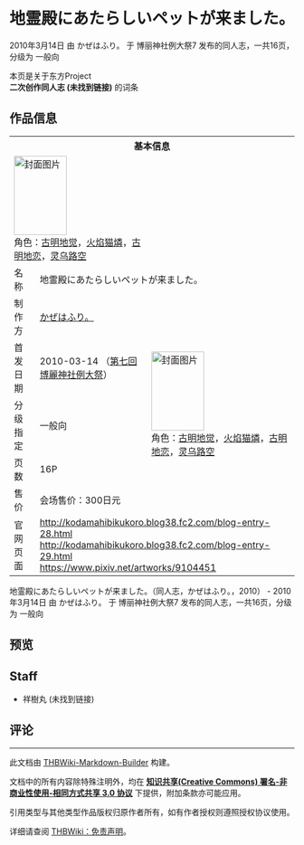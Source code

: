 # 地霊殿にあたらしいペットが来ました。

<!-- source html: G:\repos\THBWiki-Markdown-Builder\THBWikiMarkdown\Temp\main\a\ae\ns0%3A%E5%9C%B0%E9%9C%8A%E6%AE%BF%E3%81%AB%E3%81%82%E3%81%9F%E3%82%89%E3%81%97%E3%81%84%E3%83%9A%E3%83%83%E3%83%88%E3%81%8C%E6%9D%A5%E3%81%BE%E3%81%97%E3%81%9F%E3%80%82.html -->

2010年3月14日 由 かぜはふり。 于 博丽神社例大祭7 发布的同人志，一共16页，分级为 一般向

本页是关于东方Project  
 **二次创作同人志 (未找到链接)** 的词条
## 作品信息

<table><tbody><tr><th colspan="3">基本信息</th></tr><tr><td class="cover-artwork-mobile" colspan="2"><a href="./文件-地霊殿にあたらしいペットが来ました。封面.jpg.md" class="image" title="封面图片"><img alt="封面图片" src="https://upload.thwiki.cc/thumb/3/33/%E5%9C%B0%E9%9C%8A%E6%AE%BF%E3%81%AB%E3%81%82%E3%81%9F%E3%82%89%E3%81%97%E3%81%84%E3%83%9A%E3%83%83%E3%83%88%E3%81%8C%E6%9D%A5%E3%81%BE%E3%81%97%E3%81%9F%E3%80%82%E5%B0%81%E9%9D%A2.jpg/93px-%E5%9C%B0%E9%9C%8A%E6%AE%BF%E3%81%AB%E3%81%82%E3%81%9F%E3%82%89%E3%81%97%E3%81%84%E3%83%9A%E3%83%83%E3%83%88%E3%81%8C%E6%9D%A5%E3%81%BE%E3%81%97%E3%81%9F%E3%80%82%E5%B0%81%E9%9D%A2.jpg" decoding="async" loading="lazy" width="93" height="140" srcset="https://upload.thwiki.cc/thumb/3/33/%E5%9C%B0%E9%9C%8A%E6%AE%BF%E3%81%AB%E3%81%82%E3%81%9F%E3%82%89%E3%81%97%E3%81%84%E3%83%9A%E3%83%83%E3%83%88%E3%81%8C%E6%9D%A5%E3%81%BE%E3%81%97%E3%81%9F%E3%80%82%E5%B0%81%E9%9D%A2.jpg/139px-%E5%9C%B0%E9%9C%8A%E6%AE%BF%E3%81%AB%E3%81%82%E3%81%9F%E3%82%89%E3%81%97%E3%81%84%E3%83%9A%E3%83%83%E3%83%88%E3%81%8C%E6%9D%A5%E3%81%BE%E3%81%97%E3%81%9F%E3%80%82%E5%B0%81%E9%9D%A2.jpg 1.5x, https://upload.thwiki.cc/thumb/3/33/%E5%9C%B0%E9%9C%8A%E6%AE%BF%E3%81%AB%E3%81%82%E3%81%9F%E3%82%89%E3%81%97%E3%81%84%E3%83%9A%E3%83%83%E3%83%88%E3%81%8C%E6%9D%A5%E3%81%BE%E3%81%97%E3%81%9F%E3%80%82%E5%B0%81%E9%9D%A2.jpg/186px-%E5%9C%B0%E9%9C%8A%E6%AE%BF%E3%81%AB%E3%81%82%E3%81%9F%E3%82%89%E3%81%97%E3%81%84%E3%83%9A%E3%83%83%E3%83%88%E3%81%8C%E6%9D%A5%E3%81%BE%E3%81%97%E3%81%9F%E3%80%82%E5%B0%81%E9%9D%A2.jpg 2x" data-file-width="1058" data-file-height="1593"></a><div class="cover-char">角色：<a href="./古明地觉.md" title="古明地觉">古明地觉</a>，<a href="./火焰猫燐.md" title="火焰猫燐">火焰猫燐</a>，<a href="./古明地恋.md" title="古明地恋">古明地恋</a>，<a href="./灵乌路空.md" title="灵乌路空">灵乌路空</a></div></td>
</tr><tr><td class="label">名称</td><td colspan="2"> 地霊殿にあたらしいペットが来ました。 </td></tr><tr><td class="label">制作方</td><td><a href="./かぜはふり。.md" title="かぜはふり。">かぜはふり。</a></td><td class="cover-artwork" rowspan="5" style="min-width:140px;"><a href="./文件-地霊殿にあたらしいペットが来ました。封面.jpg.md" class="image" title="封面图片"><img alt="封面图片" src="https://upload.thwiki.cc/thumb/3/33/%E5%9C%B0%E9%9C%8A%E6%AE%BF%E3%81%AB%E3%81%82%E3%81%9F%E3%82%89%E3%81%97%E3%81%84%E3%83%9A%E3%83%83%E3%83%88%E3%81%8C%E6%9D%A5%E3%81%BE%E3%81%97%E3%81%9F%E3%80%82%E5%B0%81%E9%9D%A2.jpg/93px-%E5%9C%B0%E9%9C%8A%E6%AE%BF%E3%81%AB%E3%81%82%E3%81%9F%E3%82%89%E3%81%97%E3%81%84%E3%83%9A%E3%83%83%E3%83%88%E3%81%8C%E6%9D%A5%E3%81%BE%E3%81%97%E3%81%9F%E3%80%82%E5%B0%81%E9%9D%A2.jpg" decoding="async" loading="lazy" width="93" height="140" srcset="https://upload.thwiki.cc/thumb/3/33/%E5%9C%B0%E9%9C%8A%E6%AE%BF%E3%81%AB%E3%81%82%E3%81%9F%E3%82%89%E3%81%97%E3%81%84%E3%83%9A%E3%83%83%E3%83%88%E3%81%8C%E6%9D%A5%E3%81%BE%E3%81%97%E3%81%9F%E3%80%82%E5%B0%81%E9%9D%A2.jpg/139px-%E5%9C%B0%E9%9C%8A%E6%AE%BF%E3%81%AB%E3%81%82%E3%81%9F%E3%82%89%E3%81%97%E3%81%84%E3%83%9A%E3%83%83%E3%83%88%E3%81%8C%E6%9D%A5%E3%81%BE%E3%81%97%E3%81%9F%E3%80%82%E5%B0%81%E9%9D%A2.jpg 1.5x, https://upload.thwiki.cc/thumb/3/33/%E5%9C%B0%E9%9C%8A%E6%AE%BF%E3%81%AB%E3%81%82%E3%81%9F%E3%82%89%E3%81%97%E3%81%84%E3%83%9A%E3%83%83%E3%83%88%E3%81%8C%E6%9D%A5%E3%81%BE%E3%81%97%E3%81%9F%E3%80%82%E5%B0%81%E9%9D%A2.jpg/186px-%E5%9C%B0%E9%9C%8A%E6%AE%BF%E3%81%AB%E3%81%82%E3%81%9F%E3%82%89%E3%81%97%E3%81%84%E3%83%9A%E3%83%83%E3%83%88%E3%81%8C%E6%9D%A5%E3%81%BE%E3%81%97%E3%81%9F%E3%80%82%E5%B0%81%E9%9D%A2.jpg 2x" data-file-width="1058" data-file-height="1593"></a><div class="cover-char">角色：<a href="./古明地觉.md" title="古明地觉">古明地觉</a>，<a href="./火焰猫燐.md" title="火焰猫燐">火焰猫燐</a>，<a href="./古明地恋.md" title="古明地恋">古明地恋</a>，<a href="./灵乌路空.md" title="灵乌路空">灵乌路空</a></div></td>
</tr><tr><td class="label">首发日期</td><td>2010-03-14&#160;（<a href="/展会作品列表?e=%E5%8D%9A%E4%B8%BD%E7%A5%9E%E7%A4%BE%E4%BE%8B%E5%A4%A7%E7%A5%AD%237">第七回 博麗神社例大祭</a>）</td></tr><tr><td class="label">分级指定</td><td>一般向</td></tr><tr><td class="label">页数</td><td>16P</td></tr><tr><td class="label">售价</td><td>会场售价：300日元</td></tr>
<tr><td class="label">官网页面</td><td colspan="2"><a rel="nofollow" class="external free" href="http://kodamahibikukoro.blog38.fc2.com/blog-entry-28.html">http://kodamahibikukoro.blog38.fc2.com/blog-entry-28.html</a><br><a rel="nofollow" class="external free" href="http://kodamahibikukoro.blog38.fc2.com/blog-entry-29.html">http://kodamahibikukoro.blog38.fc2.com/blog-entry-29.html</a><br><a rel="nofollow" class="external free" href="https://www.pixiv.net/artworks/9104451">https://www.pixiv.net/artworks/9104451</a></td></tr></tbody></table>

地霊殿にあたらしいペットが来ました。（同人志，かぜはふり。，2010） - 2010年3月14日 由 かぜはふり。 于 博丽神社例大祭7 发布的同人志，一共16页，分级为 一般向
## 预览
## Staff
- 祥樹丸 (未找到链接)

## 评论




---

此文档由 [THBWiki-Markdown-Builder](https://github.com/Delsin-Yu/THBWiki-Markdown-Builder) 构建。

文档中的所有内容除特殊注明外，均在 [**知识共享(Creative Commons) 署名-非商业性使用-相同方式共享 3.0 协议**](https://creativecommons.org/licenses/by-sa/3.0/deed.zh-hans) 下提供，附加条款亦可能应用。

引用类型与其他类型作品版权归原作者所有，如有作者授权则遵照授权协议使用。

详细请查阅 [THBWiki：免责声明](https://thbwiki.cc/THBWiki:%E5%85%8D%E8%B4%A3%E5%A3%B0%E6%98%8E)。

